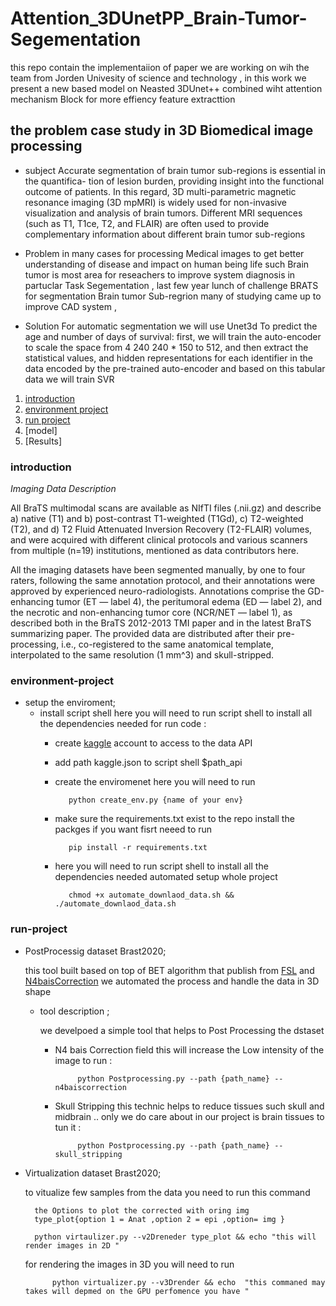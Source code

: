 # Attention_3DUnetPP_Brain-Tumor-Segementation
this repo contain the implementaiion of paper we are working on wih the team from Jorden Univesity  of science and technology , in this work we present a new based model on Neasted 3DUnet++ combined wiht attention mechanism Block for more effiency feature extracttion 

## the problem case study in 3D Biomedical image processing

- subject
Accurate segmentation of brain tumor sub-regions is essential in the quantifica- tion of lesion burden, providing insight into the functional outcome of patients. In this regard, 3D multi-parametric magnetic resonance imaging (3D mpMRI) is widely used for non-invasive visualization and analysis of brain tumors. Different MRI sequences (such as T1, T1ce, T2, and FLAIR) are often used to provide complementary information about different brain tumor sub-regions

- Problem
in many cases for processing Medical images to get better understanding of disease and impact on human being life such Brain tumor is most area for reseachers to improve system diagnosis in partuclar Task Segementation , last few year lunch of challenge BRATS for segmentation Brain tumor Sub-regrion many of studying came up to improve CAD system ,

- Solution
For automatic segmentation we will use Unet3d To predict the age and number of days of survival: first, we will train the auto-encoder to scale the space from 4 240 240 * 150 to 512, and then extract the statistical values, ​​and hidden representations for each identifier in the data encoded by the pre-trained auto-encoder and based on this tabular data we will train SVR

1. [introduction](#introduction)
2. [environment project](#environment-project)
3. [run project](#run-project)
5. [model]
5. [Results]

### introduction
*Imaging Data Description*

All BraTS multimodal scans are available as NIfTI files (.nii.gz) and describe a) native (T1) and b) post-contrast T1-weighted (T1Gd), c) T2-weighted (T2), and d) T2 Fluid Attenuated Inversion Recovery (T2-FLAIR) volumes, and were acquired with different clinical protocols and various scanners from multiple (n=19) institutions, mentioned as data contributors here.

All the imaging datasets have been segmented manually, by one to four raters, following the same annotation protocol, and their annotations were approved by experienced neuro-radiologists. Annotations comprise the GD-enhancing tumor (ET — label 4), the peritumoral edema (ED — label 2), and the necrotic and non-enhancing tumor core (NCR/NET — label 1), as described both in the BraTS 2012-2013 TMI paper and in the latest BraTS summarizing paper. The provided data are distributed after their pre-processing, i.e., co-registered to the same anatomical template, interpolated to the same resolution (1 mm^3) and skull-stripped.

### environment-project
* setup the enviroment;
	* install script shell 
       here you will need to run script shell to install all the dependencies needed for 
       run code :
       * create [kaggle](https://www.kaggle.com/) account to access to the data API 
       * add path kaggle.json to script shell $path_api
       * create the enviromenet here you will need to run 

                python create_env.py {name of your env}

       * make sure the requirements.txt exist to the repo 
       install the packges if you want fisrt neeed to run 

                pip install -r requirements.txt

       - here you will need to run script shell to install all the dependencies needed automated setup whole project 

                chmod +x automate_downlaod_data.sh && ./automate_downlaod_data.sh
### run-project 

* PostProcessig dataset Brast2020;

    this tool built based on top of BET algorithm that publish from [FSL](https://fsl.fmrib.ox.ac.uk/fsl/fslwiki/BET) and [N4baisCorrection](https://pubmed.ncbi.nlm.nih.gov/20378467/) we automated the process and handle the data in 3D shape

	* tool description ;

        we develpoed a simple tool that helps to Post Processing the dstaset 
        * N4 bais Correction field this will increase the Low intensity of the image to run :

                   python Postprocessing.py --path {path_name} --n4baiscorrection 

        * Skull Stripping this technic helps to reduce tissues such skull and midbrain .. only we do care about in our project is brain tissues to tun it :

                   python Postprocessing.py --path {path_name} --skull_stripping 

* Virtualization  dataset Brast2020;
     
    to vitualize few samples from the data you need to run this command 

        the Options to plot the corrected with oring img 
        type_plot{option 1 = Anat ,option 2 = epi ,option= img }
               
        python virtaulizer.py --v2Dreneder type_plot && echo "this will render images in 2D " 

    for rendering the images in 3D you will need to run 

            python virtualizer.py --v3Drender && echo  "this commaned may takes will depmed on the GPU perfomence you have "

